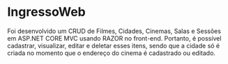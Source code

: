 # IngressoWeb
Foi desenvolvido um CRUD de Filmes, Cidades, Cinemas, Salas e Sessões em ASP.NET CORE MVC usando RAZOR no front-end. Portanto, é possível cadastrar, visualizar, editar e deletar esses itens, sendo que a cidade só é criada no momento que o endereço do cinema é cadastrado ou editado.
